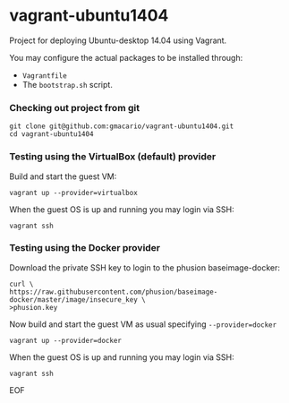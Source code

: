 vagrant-ubuntu1404
==================

Project for deploying Ubuntu-desktop 14.04 using Vagrant.

You may configure the actual packages to be installed through:
* `Vagrantfile`
* The `bootstrap.sh` script.

### Checking out project from git

```
git clone git@github.com:gmacario/vagrant-ubuntu1404.git
cd vagrant-ubuntu1404
```

### Testing using the VirtualBox (default) provider
Build and start the guest VM:
```
vagrant up --provider=virtualbox
```

When the guest OS is up and running you may login via SSH:
```
vagrant ssh
```

### Testing using the Docker provider

Download the private SSH key to login to the phusion baseimage-docker:
```
curl \
https://raw.githubusercontent.com/phusion/baseimage-docker/master/image/insecure_key \
>phusion.key
```

Now build and start the guest VM as usual specifying `--provider=docker`

```
vagrant up --provider=docker
```

When the guest OS is up and running you may login via SSH:
```
vagrant ssh
```

EOF
